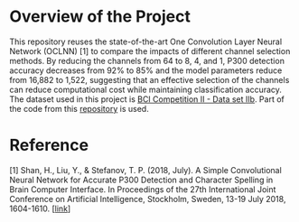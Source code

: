 # Overview of the Project
This repository reuses the state-of-the-art One Convolution Layer Neural Network (OCLNN) [1] to compare the impacts of different channel selection methods. By reducing the channels from 64 to 8, 4, and 1, P300 detection accuracy decreases from 92% to 85% and the model parameters reduce from 16,882 to 1,522, suggesting that an effective selection of the channels can reduce computational cost while maintaining classification accuracy. The dataset used in this project is [BCI Competition II - Data set IIb](http://www.bbci.de/competition/ii/). Part of the code from this [repository](https://github.com/gibranfp/P300-CNNT) is used.

# Reference
[1] Shan, H., Liu, Y., & Stefanov, T. P. (2018, July). A Simple Convolutional Neural Network for Accurate P300 Detection and Character Spelling in Brain Computer Interface. In Proceedings of the 27th International Joint Conference on Artificial Intelligence, Stockholm, Sweden, 13-19 July 2018, 1604-1610. [[link](https://www.ijcai.org/Proceedings/2018/222)]
